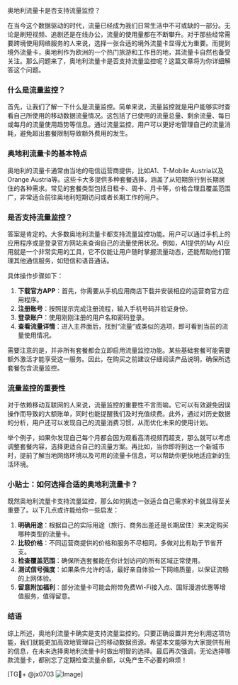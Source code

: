 奥地利流量卡是否支持流量监控？

在当今这个数据驱动的时代，流量已经成为我们日常生活中不可或缺的一部分。无论是刷短视频、追剧还是在线办公，流量的使用量都在不断攀升。对于那些经常需要跨境使用网络服务的人来说，选择一张合适的境外流量卡显得尤为重要。而提到境外流量卡，奥地利作为欧洲的一个热门旅游和工作目的地，其流量卡自然也备受关注。那么问题来了，奥地利流量卡是否支持流量监控呢？这篇文章将为你详细解答这个问题。

### 什么是流量监控？

首先，让我们了解一下什么是流量监控。简单来说，流量监控就是用户能够实时查看自己所使用的移动数据流量情况。这包括了已使用的流量总量、剩余流量、每日或每月的流量使用趋势等信息。通过流量监控，用户可以更好地管理自己的流量消耗，避免超出套餐限制导致额外费用的发生。

### 奥地利流量卡的基本特点

奥地利的流量卡通常由当地的电信运营商提供，比如A1、T-Mobile Austria以及Orange Austria等。这些卡大多提供多种套餐选择，涵盖了从短期旅行到长期居住的各种需求。常见的套餐类型包括日租卡、周卡、月卡等，价格合理且覆盖范围广，非常适合前往奥地利短期访问或者长期工作的用户。

### 是否支持流量监控？

答案是肯定的。大多数奥地利流量卡都支持流量监控功能。用户可以通过手机上的应用程序或是登录官方网站来查询自己的流量使用状况。例如，A1提供的My A1应用就是一个非常实用的工具，它不仅能让用户随时掌握流量动态，还能帮助他们管理其他通信服务，如短信和语音通话。

具体操作步骤如下：

1. **下载官方APP**：首先，你需要从手机应用商店下载并安装相应的运营商官方应用程序。
2. **注册账号**：按照提示完成注册流程，输入手机号码并验证身份。
3. **登录账户**：使用刚刚注册的用户名和密码登录。
4. **查看流量详情**：进入主界面后，找到“流量”或类似的选项，即可看到当前的流量使用情况。

需要注意的是，并非所有套餐都会立即启用流量监控功能。某些基础套餐可能需要额外激活才能享受这一服务。因此，在购买之前建议仔细阅读产品说明，确保所选套餐包含流量监控。

### 流量监控的重要性

对于依赖移动互联网的人来说，流量监控的重要性不言而喻。它可以有效避免因误操作而导致的大额账单，同时也能提醒我们及时充值续费。此外，通过对历史数据的分析，用户还可以发现自己的流量消费习惯，从而优化未来的使用计划。

举个例子，如果你发现自己每个月都会因为观看高清视频而超支，那么就可以考虑调整套餐内容，选择更适合自己的流量方案。再比如，当你即将到达一个新城市时，提前了解当地网络环境以及可用的流量卡信息，可以帮助你更快地适应新的生活环境。

### 小贴士：如何选择合适的奥地利流量卡？

既然奥地利流量卡支持流量监控，那么如何挑选一张适合自己需求的卡就显得至关重要了。以下几点或许能给你一些启发：

1. **明确用途**：根据自己的实际用途（旅行、商务出差还是长期居住）来决定购买哪种类型的流量卡。
2. **比较价格**：不同运营商提供的价格和服务不尽相同，多做对比有助于节省开支。
3. **检查覆盖范围**：确保所选套餐能在你计划访问的所有区域正常使用。
4. **测试信号强度**：如果条件允许的话，最好亲自体验一下网络质量，以保证流畅的上网体验。
5. **留意附加福利**：部分流量卡可能会附带免费Wi-Fi接入点、国际漫游优惠等增值服务，值得留意。

### 结语

综上所述，奥地利流量卡确实是支持流量监控的。只要正确设置并充分利用这项功能，我们就能更加高效地管理自己的移动数据资源。希望本文能够为大家提供有用的信息，在未来选择奥地利流量卡时做出明智的选择。最后再次强调，无论选择哪款流量卡，都别忘了定期检查流量余额，以免产生不必要的麻烦！

[TG💪+ @jx0703 ![Image](https://github.com/user-attachments/assets/dbca1d08-cadb-493c-b0ec-ad6f7a83f270)]